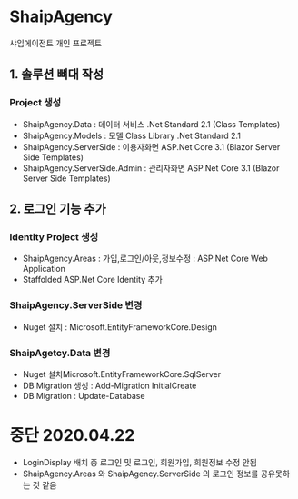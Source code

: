 # ShaipAgency
샤입에이전트 개인 프로젝트

## 1. 솔루션 뼈대 작성
### Project 생성
- ShaipAgency.Data              : 데이터 서비스  .Net Standard 2.1 (Class Templates)
- ShaipAgency.Models            : 모델          Class Library .Net Standard 2.1
- ShaipAgency.ServerSide        : 이용자화면     ASP.Net Core 3.1 (Blazor Server Side Templates)
- ShaipAgency.ServerSide.Admin  : 관리자화면     ASP.Net Core 3.1 (Blazor Server Side Templates)

## 2. 로그인 기능 추가
### Identity Project 생성
- ShaipAgency.Areas             : 가입,로그인/아웃,정보수정 : ASP.Net Core Web Application
- Staffolded ASP.Net Core Identity 추가
### ShaipAgency.ServerSide 변경
- Nuget 설치 : Microsoft.EntityFrameworkCore.Design
### ShaipAgetcy.Data 변경
- Nuget 설치Microsoft.EntityFrameworkCore.SqlServer
- DB Migration 생성 : Add-Migration InitialCreate
- DB Migration : Update-Database

# 중단 2020.04.22
- LoginDisplay 배치 중 로그인 및 로그인, 회원가입, 회원정보 수정 안됨
- ShaipAgency.Areas 와 ShaipAgency.ServerSide 의 로그인 정보를 공유못하는 것 같음


